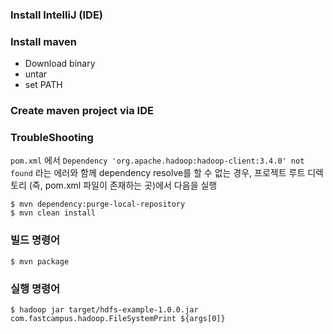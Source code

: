 ### Install IntelliJ (IDE)

### Install maven
- Download binary
- untar
- set PATH

### Create maven project via IDE

### TroubleShooting
`pom.xml` 에서 `Dependency 'org.apache.hadoop:hadoop-client:3.4.0' not found` 라는 에러와 함께 dependency resolve를 할 수 없는 경우, 프로젝트 루트 디렉토리 (즉, pom.xml 파일이 존재하는 곳)에서 다음을 실행
```
$ mvn dependency:purge-local-repository
$ mvn clean install
```

### 빌드 명령어
`$ mvn package`

### 실행 명령어
`$ hadoop jar target/hdfs-example-1.0.0.jar com.fastcampus.hadoop.FileSystemPrint ${args[0]}`
